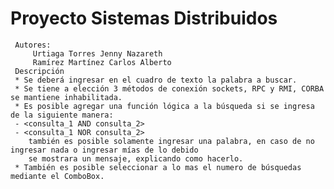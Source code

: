 # Proyecto Sistemas Distribuidos      
     Autores:                                                             
         Urtiaga Torres Jenny Nazareth                                       
         Ramírez Martínez Carlos Alberto                                     
     Descripción                                                           
     * Se deberá ingresar en el cuadro de texto la palabra a buscar.      
     * Se tiene a elección 3 métodos de conexión sockets, RPC y RMI, CORBA se mantiene inhabilitada.
     * Es posible agregar una función lógica a la búsqueda si se ingresa de la siguiente manera:
     - <consulta_1 AND consulta_2>
     - <consulta_1 NOR consulta_2>                                   
        también es posible solamente ingresar una palabra, en caso de no ingresar nada o ingresar mías de lo debido
        se mostrara un mensaje, explicando como hacerlo.                    
     * También es posible seleccionar a lo mas el numero de búsquedas mediante el ComboBox.  


